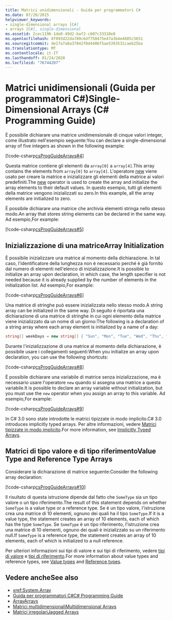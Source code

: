 ```yaml
---
title: Matrici unidimensionali - Guida per programmatori C#
ms.date: 07/20/2015
helpviewer_keywords:
- single-dimensional arrays [C#]
- arrays [C#], single-dimensional
ms.assetid: 2cec1196-1de0-49d2-baf2-c607c33310e8
ms.openlocfilehash: 8f093d22da789c6df750475e47a3b4e4685c5651
ms.sourcegitcommit: de17a7a0a37042f0d4406f5ae5393531caeb25ba
ms.translationtype: MT
ms.contentlocale: it-IT
ms.lasthandoff: 01/24/2020
ms.locfileid: "76744207"
---
```

# <a name="single-dimensional-arrays-c-programming-guide"></a><span data-ttu-id="80119-102">Matrici unidimensionali (Guida per programmatori C#)</span><span class="sxs-lookup"><span data-stu-id="80119-102">Single-Dimensional Arrays (C# Programming Guide)</span></span>

<span data-ttu-id="80119-103">È possibile dichiarare una matrice unidimensionale di cinque valori integer, come illustrato nell'esempio seguente:</span><span class="sxs-lookup"><span data-stu-id="80119-103">You can declare a single-dimensional array of five integers as shown in the following example:</span></span>  
  
 [!code-csharp[csProgGuideArrays#4](~/samples/snippets/csharp/VS_Snippets_VBCSharp/csProgGuideArrays/CS/Arrays.cs#4)]  
  
 <span data-ttu-id="80119-104">Questa matrice contiene gli elementi da `array[0]` a `array[4]`.</span><span class="sxs-lookup"><span data-stu-id="80119-104">This array contains the elements from `array[0]` to `array[4]`.</span></span> <span data-ttu-id="80119-105">L'operatore [new](../../language-reference/operators/new-operator.md) viene usato per creare la matrice e inizializzare gli elementi della matrice ai valori predefiniti.</span><span class="sxs-lookup"><span data-stu-id="80119-105">The [new](../../language-reference/operators/new-operator.md) operator is used to create the array and initialize the array elements to their default values.</span></span> <span data-ttu-id="80119-106">In questo esempio, tutti gli elementi della matrice vengono inizializzati su zero.</span><span class="sxs-lookup"><span data-stu-id="80119-106">In this example, all the array elements are initialized to zero.</span></span>  
  
 <span data-ttu-id="80119-107">È possibile dichiarare una matrice che archivia elementi stringa nello stesso modo.</span><span class="sxs-lookup"><span data-stu-id="80119-107">An array that stores string elements can be declared in the same way.</span></span> <span data-ttu-id="80119-108">Ad esempio,</span><span class="sxs-lookup"><span data-stu-id="80119-108">For example:</span></span>  
  
 [!code-csharp[csProgGuideArrays#5](~/samples/snippets/csharp/VS_Snippets_VBCSharp/csProgGuideArrays/CS/Arrays.cs#5)]  
  
## <a name="array-initialization"></a><span data-ttu-id="80119-109">Inizializzazione di una matrice</span><span class="sxs-lookup"><span data-stu-id="80119-109">Array Initialization</span></span>

 <span data-ttu-id="80119-110">È possibile inizializzare una matrice al momento della dichiarazione. In tal caso, l'identificatore della lunghezza non è necessario perché è già fornito dal numero di elementi nell'elenco di inizializzazione.</span><span class="sxs-lookup"><span data-stu-id="80119-110">It is possible to initialize an array upon declaration, in which case, the length specifier is not needed because it is already supplied by the number of elements in the initialization list.</span></span> <span data-ttu-id="80119-111">Ad esempio,</span><span class="sxs-lookup"><span data-stu-id="80119-111">For example:</span></span>  
  
 [!code-csharp[csProgGuideArrays#6](~/samples/snippets/csharp/VS_Snippets_VBCSharp/csProgGuideArrays/CS/Arrays.cs#6)]  
  
 <span data-ttu-id="80119-112">Una matrice di stringhe può essere inizializzata nello stesso modo.</span><span class="sxs-lookup"><span data-stu-id="80119-112">A string array can be initialized in the same way.</span></span> <span data-ttu-id="80119-113">Di seguito è riportata una dichiarazione di una matrice di stringhe in cui ogni elemento della matrice viene inizializzato da un nome di un giorno:</span><span class="sxs-lookup"><span data-stu-id="80119-113">The following is a declaration of a string array where each array element is initialized by a name of a day:</span></span>  
 
 ```csharp
 string[] weekDays = new string[] { "Sun", "Mon", "Tue", "Wed", "Thu", "Fri", "Sat" };
 ```
  
 <span data-ttu-id="80119-114">Durante l'inizializzazione di una matrice al momento della dichiarazione, è possibile usare i collegamenti seguenti:</span><span class="sxs-lookup"><span data-stu-id="80119-114">When you initialize an array upon declaration, you can use the following shortcuts:</span></span>  
  
 [!code-csharp[csProgGuideArrays#8](~/samples/snippets/csharp/VS_Snippets_VBCSharp/csProgGuideArrays/CS/Arrays.cs#8)]  
  
 <span data-ttu-id="80119-115">È possibile dichiarare una variabile di matrice senza inizializzazione, ma è necessario usare l'operatore `new` quando si assegna una matrice a questa variabile.</span><span class="sxs-lookup"><span data-stu-id="80119-115">It is possible to declare an array variable without initialization, but you must use the `new` operator when you assign an array to this variable.</span></span> <span data-ttu-id="80119-116">Ad esempio,</span><span class="sxs-lookup"><span data-stu-id="80119-116">For example:</span></span>  
  
 [!code-csharp[csProgGuideArrays#9](~/samples/snippets/csharp/VS_Snippets_VBCSharp/csProgGuideArrays/CS/Arrays.cs#9)]  
  
 <span data-ttu-id="80119-117">In C# 3.0 sono state introdotte le matrici tipizzate in modo implicito.</span><span class="sxs-lookup"><span data-stu-id="80119-117">C# 3.0 introduces implicitly typed arrays.</span></span> <span data-ttu-id="80119-118">Per altre informazioni, vedere [Matrici tipizzate in modo implicito](./implicitly-typed-arrays.md).</span><span class="sxs-lookup"><span data-stu-id="80119-118">For more information, see [Implicitly Typed Arrays](./implicitly-typed-arrays.md).</span></span>  
  
## <a name="value-type-and-reference-type-arrays"></a><span data-ttu-id="80119-119">Matrici di tipo valore e di tipo riferimento</span><span class="sxs-lookup"><span data-stu-id="80119-119">Value Type and Reference Type Arrays</span></span>

 <span data-ttu-id="80119-120">Considerare la dichiarazione di matrice seguente:</span><span class="sxs-lookup"><span data-stu-id="80119-120">Consider the following array declaration:</span></span>  
  
 [!code-csharp[csProgGuideArrays#10](~/samples/snippets/csharp/VS_Snippets_VBCSharp/csProgGuideArrays/CS/Arrays.cs#10)]  
  
 <span data-ttu-id="80119-121">Il risultato di questa istruzione dipende dal fatto che `SomeType` sia un tipo valore o un tipo riferimento.</span><span class="sxs-lookup"><span data-stu-id="80119-121">The result of this statement depends on whether `SomeType` is a value type or a reference type.</span></span> <span data-ttu-id="80119-122">Se è un tipo valore, l'istruzione crea una matrice di 10 elementi, ognuno dei quali ha il tipo `SomeType`.</span><span class="sxs-lookup"><span data-stu-id="80119-122">If it is a value type, the statement creates an array of 10 elements, each of which has the type `SomeType`.</span></span> <span data-ttu-id="80119-123">Se `SomeType` è un tipo riferimento, l'istruzione crea una matrice di 10 elementi, ognuno dei quali è inizializzato su un riferimento null.</span><span class="sxs-lookup"><span data-stu-id="80119-123">If `SomeType` is a reference type, the statement creates an array of 10 elements, each of which is initialized to a null reference.</span></span>  
  
<span data-ttu-id="80119-124">Per ulteriori informazioni sui tipi di valore e sui tipi di riferimento, vedere [tipi di valore](../../language-reference/builtin-types/value-types.md) e [tipi di riferimento](../../language-reference/keywords/reference-types.md).</span><span class="sxs-lookup"><span data-stu-id="80119-124">For more information about value types and reference types, see [Value types](../../language-reference/builtin-types/value-types.md) and [Reference types](../../language-reference/keywords/reference-types.md).</span></span>
  
## <a name="see-also"></a><span data-ttu-id="80119-125">Vedere anche</span><span class="sxs-lookup"><span data-stu-id="80119-125">See also</span></span>

- <xref:System.Array>
- [<span data-ttu-id="80119-126">Guida per programmatori C#</span><span class="sxs-lookup"><span data-stu-id="80119-126">C# Programming Guide</span></span>](../index.md)
- [<span data-ttu-id="80119-127">Array</span><span class="sxs-lookup"><span data-stu-id="80119-127">Arrays</span></span>](./index.md)
- [<span data-ttu-id="80119-128">Matrici multidimensionali</span><span class="sxs-lookup"><span data-stu-id="80119-128">Multidimensional Arrays</span></span>](./multidimensional-arrays.md)
- [<span data-ttu-id="80119-129">Matrici irregolari</span><span class="sxs-lookup"><span data-stu-id="80119-129">Jagged Arrays</span></span>](./jagged-arrays.md)
